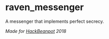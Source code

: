 # raven_messenger

A messenger that implements perfect secrecy.

*Made for [HackBeanpot][hackbeanpot] 2018*

[hackbeanpot]: https://hackbeanpot.com/
